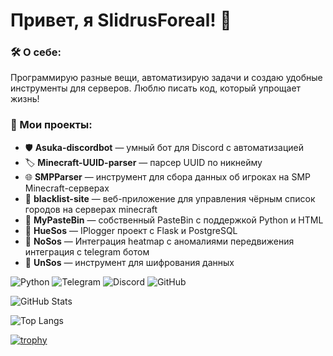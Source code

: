 # Привет, я SlidrusForeal! 🚀

### 🛠 О себе:
Программирую разные вещи, автоматизирую задачи и создаю удобные инструменты для серверов. Люблю писать код, который упрощает жизнь!

### 🔧 Мои проекты:
- 🛡 **Asuka-discordbot** — умный бот для Discord с автоматизацией
- 🏷 **Minecraft-UUID-parser** — парсер UUID по никнейму
- 🌐 **SMPParser** — инструмент для сбора данных об игроках на  SMP Minecraft-серверах
- 🚫 **blacklist-site** — веб-приложение для управления чёрным список городов на серверах minecraft
- 📝 **MyPasteBin** — собственный PasteBin с поддержкой Python и HTML
- 🎨 **HueSos** — IPlogger проект с Flask и PostgreSQL
- 🤖 **NoSos** — Интеграция heatmap с аномалиями передвижения интеграция с telegram ботом
- 🔐 **UnSos** — инструмент для шифрования данных

![Python](https://img.shields.io/badge/Python-3.9-blue?style=for-the-badge&logo=python)
![Telegram](https://img.shields.io/badge/Python-3.9-blue?style=for-the-badge&logo=python)
![Discord](https://img.shields.io/badge/Discord-Bot-5865F2?style=for-the-badge&logo=discord&logoColor=white)
![GitHub](https://img.shields.io/badge/GitHub-Profile-black?style=for-the-badge&logo=github)

![GitHub Stats](https://github-readme-stats.vercel.app/api?username=SlidrusForeal&show_icons=true&theme=radical)

![Top Langs](https://github-readme-stats.vercel.app/api/top-langs/?username=SlidrusForeal&layout=compact&theme=tokyonight)

[![trophy](https://github-profile-trophy.vercel.app/?username=SlidrusForeal&theme=dracula)](https://github.com/ryo-ma/github-profile-trophy)

